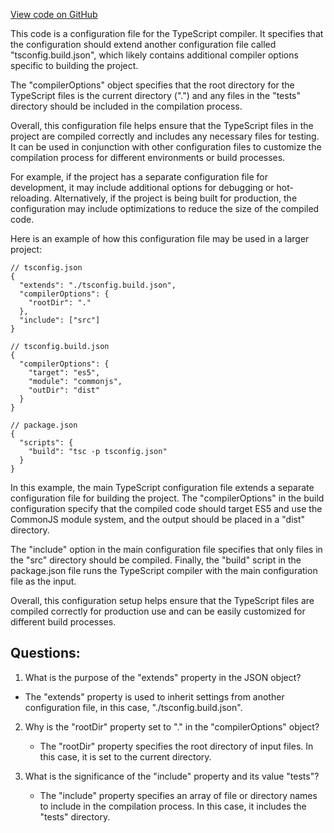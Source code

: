[View code on GitHub](https://github.com/convergence-rfq/convergence-program-library/tsconfig.json)

This code is a configuration file for the TypeScript compiler. It specifies that the configuration should extend another configuration file called "tsconfig.build.json", which likely contains additional compiler options specific to building the project. 

The "compilerOptions" object specifies that the root directory for the TypeScript files is the current directory (".") and any files in the "tests" directory should be included in the compilation process. 

Overall, this configuration file helps ensure that the TypeScript files in the project are compiled correctly and includes any necessary files for testing. It can be used in conjunction with other configuration files to customize the compilation process for different environments or build processes. 

For example, if the project has a separate configuration file for development, it may include additional options for debugging or hot-reloading. Alternatively, if the project is being built for production, the configuration may include optimizations to reduce the size of the compiled code. 

Here is an example of how this configuration file may be used in a larger project:

```
// tsconfig.json
{
  "extends": "./tsconfig.build.json",
  "compilerOptions": {
    "rootDir": "."
  },
  "include": ["src"]
}

// tsconfig.build.json
{
  "compilerOptions": {
    "target": "es5",
    "module": "commonjs",
    "outDir": "dist"
  }
}

// package.json
{
  "scripts": {
    "build": "tsc -p tsconfig.json"
  }
}
```

In this example, the main TypeScript configuration file extends a separate configuration file for building the project. The "compilerOptions" in the build configuration specify that the compiled code should target ES5 and use the CommonJS module system, and the output should be placed in a "dist" directory. 

The "include" option in the main configuration file specifies that only files in the "src" directory should be compiled. Finally, the "build" script in the package.json file runs the TypeScript compiler with the main configuration file as the input. 

Overall, this configuration setup helps ensure that the TypeScript files are compiled correctly for production use and can be easily customized for different build processes.
## Questions: 
 1. What is the purpose of the "extends" property in the JSON object?
   - The "extends" property is used to inherit settings from another configuration file, in this case, "./tsconfig.build.json".

2. Why is the "rootDir" property set to "." in the "compilerOptions" object?
   - The "rootDir" property specifies the root directory of input files. In this case, it is set to the current directory.

3. What is the significance of the "include" property and its value "tests"?
   - The "include" property specifies an array of file or directory names to include in the compilation process. In this case, it includes the "tests" directory.